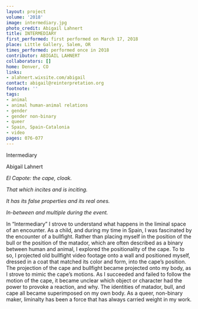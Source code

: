 ```yaml
---
layout: project
volume: '2018'
image: intermediary.jpg
photo_credit: Abigail Lahnert
title: INTERMEDIARY
first_performed: first performed on March 17, 2018
place: Little Gallery, Salem, OR
times_performed: performed once in 2018
contributor: ABIGAIL LAHNERT
collaborators: []
home: Denver, CO
links:
- alahnert.wixsite.com/abigail
contact: abigail@reinterpretation.org
footnote: ''
tags:
- animal
- animal human-animal relations
- gender
- gender non-binary
- queer
- Spain, Spain-Catalonia
- video
pages: 076-077
---
```


Intermediary

Abigail Lahnert

_El Capote: the cape, cloak._

_That which incites and is inciting._

_It has its false properties and its real ones._

_In-between and multiple during the event._

In “Intermediary” I strove to understand what happens in the liminal space of an encounter. As a child, and during my time in Spain, I was fascinated by the encounter of a bullfight. Rather than placing myself in the position of the bull or the position of the matador, which are often described as a binary between human and animal, I explored the positionality of the cape. To to so, I projected old bullfight video footage onto a wall and positioned myself, dressed in a coat that matched its color and form, into the cape’s position. The projection of the cape and bullfight became projected onto my body, as I strove to mimic the cape’s motions. As I succeeded and failed to follow the motion of the cape, it became unclear which object or character had the power to provoke a reaction, and why. The identities of matador, bull, and cape all became superimposed on my own body. As a queer, non-binary maker, liminalty has been a force that has always carried weight in my work.
